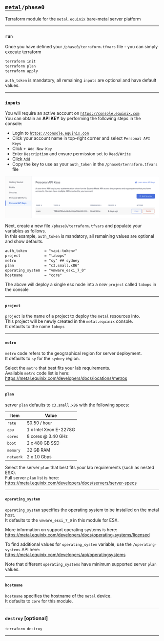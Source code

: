 ## [`metal`](../README.md)`/phase0`
Terraform module for the `metal.equinix` bare-metal server platform

---
### `run`
Once you have defined your `/phase0/terraform.tfvars` file - you can simply execute terraform  
```
terraform init
terraform plan
terraform apply
```

`auth_token` is mandatory, all remaining `inputs` are optional and have default values.  

---
### `inputs`
You will require an active account on [`https://console.equinix.com`](https://console.equinix.com)  
You can obtain an **API KEY** by performing the following steps in the console:  
- Login to [`https://console.equinix.com`](https://console.equinix.com)  
- Click your account name in top-right corner and select `Personal API Keys`  
- Click `+ Add New Key`  
- Enter `Description` and ensure permission set to `Read/Write`
- Click `Add`
- Copy the key to use as your `auth_token` in the  `/phase0/terraform.tfvars` file

![metal-api-key](metal-api-key.png)

Next, create a new file `/phase0/terraform.tfvars` and populate your variables as follows.    
In this example, `auth_token` is mandatory, all remaining values are optional and show defaults.  
```
auth_token        = "<api-token>"
project           = "labops"
metro             = "sy" ## sydney
plan              = "c3.small.x86"
operating_system  = "vmware_esxi_7_0"
hostname          = "core"
```

The above will deploy a single esx node into a *new* `project` called `labops` in the console  


---
#### `project`
`project` is the name of a project to deploy the `metal` resources into.  
This project will be newly created in the `metal.equinix` console.  
It defaults to the name `labops`  

---
#### `metro`
`metro` code refers to the geographical region for server deployment.  
It defaults to `sy` for the `sydney` region.  

Select the `metro` that best fits your lab requirements.  
Available `metro` code list is here:  
https://metal.equinix.com/developers/docs/locations/metros

---
#### `plan`
server `plan` defaults to `c3.small.x86` with the following specs:

| Item | Value |
| --------- | ---------------------- |
| `rate`    | $0.50 / hour           |
| `cpu`     | 1 x Intel Xeon E-2278G |
| `cores`   | 8 cores @ 3.40 GHz     |
| `boot`    | 2 x 480 GB SSD         |
| `memory`  | 32 GB RAM              |
| `network` | 2 x 10 Gbps            |

Select the server `plan` that best fits your lab requirements (such as nested ESX).  
Full server `plan` list is here:  
https://metal.equinix.com/developers/docs/servers/server-specs

---
#### `operating_system`
`operating_system` specifies the operating system to be installed on the metal host.  
It defaults to the `vmware_esxi_7_0` in this module for ESX.  

More information on support operating systems is here:  
https://metal.equinix.com/developers/docs/operating-systems/licensed  

To find additional values for `operating_system` variable, use the `/operating-systems` API here:  
https://metal.equinix.com/developers/api/operatingsystems  

Note that different `operating_systems` have minimum supported server `plan` values.  

---
#### `hostname`
`hostname` specifies the hostname of the `metal` device.  
It defaults to `core` for this module.  

---
### `destroy` [optional]
```
terraform destroy
```

---
